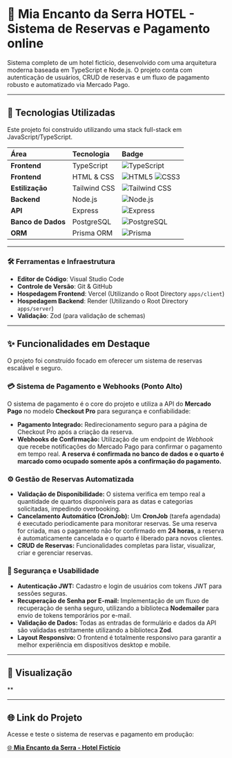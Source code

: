 # 🏨 Mia Encanto da Serra HOTEL - Sistema de Reservas e Pagamento online

Sistema completo de um hotel fictício, desenvolvido com uma arquitetura moderna baseada em TypeScript e Node.js. O projeto conta com autenticação de usuários, CRUD de reservas e um fluxo de pagamento robusto e automatizado via Mercado Pago.

---

## 🚀 Tecnologias Utilizadas

Este projeto foi construído utilizando uma stack full-stack em JavaScript/TypeScript.

| Área | Tecnologia | Badge |
| :--- | :--- | :--- |
| **Frontend** | TypeScript | ![TypeScript](https://img.shields.io/badge/TypeScript-007ACC?style=flat-square&logo=typescript&logoColor=white) |
| **Frontend** | HTML & CSS | ![HTML5](https://img.shields.io/badge/HTML5-E34F26?style=flat-square&logo=html5&logoColor=white) ![CSS3](https://img.shields.io/badge/CSS3-1572B6?style=flat-square&logo=css3&logoColor=white) |
| **Estilização** | Tailwind CSS | ![Tailwind CSS](https://img.shields.io/badge/Tailwind_CSS-%2338B2AC.svg?style=flat-square&logo=tailwind-css&logoColor=white) |
| **Backend** | Node.js | ![Node.js](https://img.shields.io/badge/Node.js-%2343853D.svg?style=flat-square&logo=node.js&logoColor=white) |
| **API** | Express | ![Express](https://img-shields.io/badge/Express-%23404d59.svg?style=flat-square&logo=express&logoColor=white) |
| **Banco de Dados** | PostgreSQL | ![PostgreSQL](https://img.shields.io/badge/PostgreSQL-%23316192.svg?style=flat-square&logo=postgresql&logoColor=white) |
| **ORM** | Prisma ORM | ![Prisma](https://img.shields.io/badge/Prisma-3982CE?style=flat-square&logo=Prisma&logoColor=white) |

---

### 🛠️ Ferramentas e Infraestrutura

- **Editor de Código**: Visual Studio Code
- **Controle de Versão**: Git & GitHub
- **Hospedagem Frontend**: Vercel (Utilizando o Root Directory `apps/client`)
- **Hospedagem Backend**: Render (Utilizando o Root Directory `apps/server`)
- **Validação**: Zod (para validação de schemas)

---

## ✨ Funcionalidades em Destaque

O projeto foi construído focado em oferecer um sistema de reservas escalável e seguro.

### 💳 Sistema de Pagamento e Webhooks (Ponto Alto)

O sistema de pagamento é o core do projeto e utiliza a API do **Mercado Pago** no modelo **Checkout Pro** para segurança e confiabilidade:

* **Pagamento Integrado:** Redirecionamento seguro para a página de Checkout Pro após a criação da reserva.
* **Webhooks de Confirmação:** Utilização de um endpoint de *Webhook* que recebe notificações do Mercado Pago para confirmar o pagamento em tempo real. **A reserva é confirmada no banco de dados e o quarto é marcado como ocupado somente após a confirmação do pagamento.**

### ⚙️ Gestão de Reservas Automatizada

* **Validação de Disponibilidade:** O sistema verifica em tempo real a quantidade de quartos disponíveis para as datas e categorias solicitadas, impedindo overbooking.
* **Cancelamento Automático (CronJob):** Um **CronJob** (tarefa agendada) é executado periodicamente para monitorar reservas. Se uma reserva for criada, mas o pagamento não for confirmado em **24 horas**, a reserva é automaticamente cancelada e o quarto é liberado para novos clientes.
* **CRUD de Reservas:** Funcionalidades completas para listar, visualizar, criar e gerenciar reservas.

### 🔐 Segurança e Usabilidade

* **Autenticação JWT:** Cadastro e login de usuários com tokens JWT para sessões seguras.
* **Recuperação de Senha por E-mail:** Implementação de um fluxo de recuperação de senha seguro, utilizando a biblioteca **Nodemailer** para envio de tokens temporários por e-mail.
* **Validação de Dados:** Todas as entradas de formulário e dados da API são validadas estritamente utilizando a biblioteca **Zod**.
* **Layout Responsivo:** O frontend é totalmente responsivo para garantir a melhor experiência em dispositivos desktop e mobile.

---

## 📸 Visualização

**

---

## 🌐 Link do Projeto

Acesse e teste o sistema de reservas e pagamento em produção:

[🌐 **Mia Encanto da Serra - Hotel Fictício**](https://mia-encanto-da-serra-hotel.vercel.app/)

